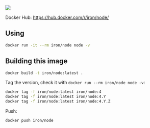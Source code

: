 [![](https://badge.imagelayers.io/iron/node:latest.svg)](https://imagelayers.io/?images=iron/node:latest 'Get your own badge on imagelayers.io')

Docker Hub: https://hub.docker.com/r/iron/node/

## Using

```sh
docker run -it --rm iron/node node -v
```

## Building this image

```sh
docker build -t iron/node:latest .
```

Tag the version, check it with `docker run --rm iron/node node -v`:

```sh
docker tag -f iron/node:latest iron/node:4
docker tag -f iron/node:latest iron/node:4.Y
docker tag -f iron/node:latest iron/node:4.Y.Z
```

Push:

```sh
docker push iron/node
```
